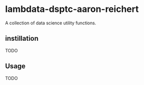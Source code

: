 # lambdata-dsptc-aaron-reichert
A collection of data science utility functions.

## instillation

TODO

## Usage

TODO

